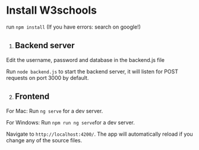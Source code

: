 # Install W3schools

run `npm install` (If you have errors: search on google!)

1. ## Backend server

Edit the username, password and database in the backend.js file

Run `node backend.js` to start the backend server, it will listen for POST requests on port 3000 by default.

2. ## Frontend

For Mac:
Run `ng serve` for a dev server. 

For Windows:
Run `npm run ng serve`for a dev server. 

Navigate to `http://localhost:4200/`. The app will automatically reload if you change any of the source files.


